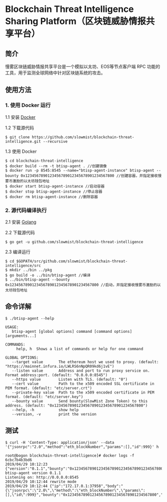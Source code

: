 # Blockchain Threat Intelligence Sharing Platform（区块链威胁情报共享平台）

## 简介

慢雾区块链威胁情报共享平台是一个模拟以太坊、EOS等节点客户端 RPC 功能的工具，用于监测全球网络中针对区块链系统的攻击。

## 使用方法

### 1. 使用 Docker 运行

1.1 安装 [Docker](https://www.docker.com/products/docker)

1.2 下载源代码

```
$ git clone https://github.com/slowmist/blockchain-threat-intelligence.git --recursive
```

1.3 使用 Docker

```
$ cd blockchain-threat-intelligence
$ docker build --rm -t btisp-agent . //创建镜像
$ docker run -p 8545:8545 --name="btisp-agent-instance" btisp-agent --bounty 0x1234567890123456789012345678901234567800 //创建容器，并指定接收慢雾币激励的以太坊钱包地址
$ docker start btisp-agent-instance //启动容器
$ docker stop btisp-agent-instance //停止容器
$ docker rm btisp-agent-instance //删除容器
```

### 2. 源代码编译执行

2.1 安装 [Golang](https://golang.org/)

2.2 下载源代码

```
$ go get -u github.com/slowmist/blockchain-threat-intelligence
```

2.3 编译运行

```
$ cd $GOPATH/src/github.com/slowmist/blockchain-threat-intelligence/src
$ mkdir ../bin ../pkg
$ go build -o ../bin/btisp-agent //编译
$ ../bin/btisp-agent --bounty 0x1234567890123456789012345678901234567800 //启动，并指定接收慢雾币激励的以太坊钱包地址
```

## 命令详解

```
$ ./btisp-agent --help

USAGE:
   btisp-agent [global options] command [command options] [arguments...]

COMMANDS:
     help, h  Shows a list of commands or help for one command

GLOBAL OPTIONS:
   --target value       The ethereum host we used to proxy. (default: "https://mainnet.infura.io/LWLRS6nNpQR09kd6j1vE")
   --listen value       Address and port to run proxy service on. Format address:port. (default: "0.0.0.0:8545")
   --https value        Listen with TLS. (default: "0")
   --cert value         Path to the x509 encoded SSL certificate in PEM format. (default: "etc/server.crt")
   --private-key value  Path to the x509 encoded certificate in PEM format. (default: "etc/server.key")
   --bounty value       Send bounty(SlowMist Zone Token) to this address. (default: "0x1234567890123456789012345678901234567800")
   --help, -h           show help
   --version, -v        print the version
```

## 测试

```
$ curl -H 'Content-Type: application/json' --data '{"jsonrpc":"2.0","method":"eth_blockNumber","params":[],"id":999}' h
```

```
root@bogon blockchain-threat-intelligence]# docker logs -f 6cbc7b4b3bd6
2019/04/29 10:12:23 {"version":"0.1.1","bounty":"0x1234567890123456789012345678901234567800","time":1556532743}
btisp-agent version 0.1.1
Listening on: http://0.0.0.0:8545
2019/04/29 10:12:44 rewrite mode
2019/04/29 10:12:44 {"ip":"172.17.0.1:37958","body":"{\"jsonrpc\":\"2.0\",\"method\":\"eth_blockNumber\",\"params\":[],\"id\":999}","bounty":"0x1234567890123456789012345678901234567800","time":1556532764}
```

